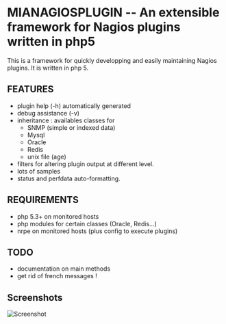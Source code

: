 MIANAGIOSPLUGIN -- An extensible framework for Nagios plugins written in php5 
=============================================================================

This is a framework for quickly developping and easily maintaining Nagios plugins.
It is written in php 5.

## FEATURES

- plugin help (-h) automatically generated
- debug assistance (-v)
- inheritance : availables classes for
  - SNMP (simple or indexed data)
  - Mysql
  - Oracle 
  - Redis
  - unix file (age)
- filters for altering plugin output at different level.	
- lots of samples
- status and perfdata auto-formatting.

## REQUIREMENTS
- php 5.3+ on monitored hosts
- php modules for certain classes (Oracle, Redis...)
- nrpe on monitored hosts (plus config to execute plugins)

## TODO
- documentation on main methods 
- get rid of french messages !

## Screenshots

![Screenshot](https://github.com/ojdupuis/mianagiosplugin/blog/master/demo.png)


